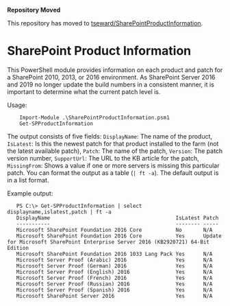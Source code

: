 **Repository Moved**

This repository has moved to [tseward/SharePointProductInformation](https://github.com/tseward/SharePointProductInformation).

# SharePoint Product Information
This PowerShell module provides information on each product and patch for a SharePoint 2010, 2013, or 2016 environment. As SharePoint Server 2016 and 2019 no longer update the build numbers in a consistent manner, it is important to determine what the current patch level is.

Usage:
```posh
    Import-Module .\SharePointProductInformation.psm1
    Get-SPProductInformation
```
The output consists of five fields: `DisplayName`: The name of the product, `IsLatest`: Is this the newest patch for that product installed to the farm (not the latest available patch), `Patch`: The name of the patch, `Version`: The patch version number, `SupportUrl`: The URL to the KB article for the patch, `MissingFrom`: Shows a value if one or more servers is missing this particular patch.
You can format the output as a table (`| ft -a`). The default output is in a list format.

Example output:
```posh
   PS C:\> Get-SPProductInformation | select displayname,islatest,patch | ft -a
   DisplayName                                         IsLatest Patch
   -----------                                         -------- -----
   Microsoft SharePoint Foundation 2016 Core           No       N/A
   Microsoft SharePoint Foundation 2016 Core           Yes      Update for Microsoft SharePoint Enterprise Server 2016 (KB2920721) 64-Bit Edition
   Microsoft SharePoint Foundation 2016 1033 Lang Pack Yes      N/A
   Microsoft Server Proof (Arabic) 2016                Yes      N/A
   Microsoft Server Proof (German) 2016                Yes      N/A
   Microsoft Server Proof (English) 2016               Yes      N/A
   Microsoft Server Proof (French) 2016                Yes      N/A
   Microsoft Server Proof (Russian) 2016               Yes      N/A
   Microsoft Server Proof (Spanish) 2016               Yes      N/A
   Microsoft SharePoint Server 2016                    Yes      N/A
```

